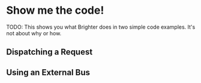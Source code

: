 # Show me the code!

TODO: This shows you what Brighter does in two simple code examples. It's not about why or how. 

## Dispatching a Request


## Using an External Bus